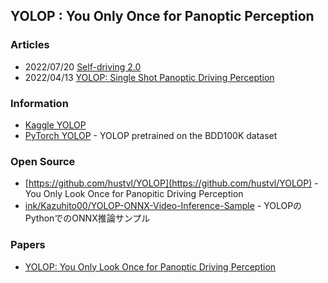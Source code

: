 ## YOLOP : You Only Once for Panoptic Perception 


### Articles
- 2022/07/20 [Self-driving 2.0](https://blog.marsauto.com/self-driving-2-0-d846625bb327)
- 2022/04/13 [YOLOP: Single Shot Panoptic Driving Perception](https://medium.com/@hamzaallagui510/yolop-single-shot-panoptic-driving-perception-eca603fe094b)


### Information
- [Kaggle YOLOP](https://www.kaggle.com/code/ggwporz/yolop) 
- [PyTorch YOLOP](https://pytorch.org/hub/hustvl_yolop/) - YOLOP pretrained on the BDD100K dataset


### Open Source
- [https://github.com/hustvl/YOLOP](https://github.com/hustvl/YOLOP) - You Only Look Once for Panopitic Driving Perception
- [ink/Kazuhito00/YOLOP-ONNX-Video-Inference-Sample](https://github.com/Kazuhito00/YOLOP-ONNX-Video-Inference-Sample) - YOLOPのPythonでのONNX推論サンプル


### Papers
- [YOLOP: You Only Look Once for Panoptic Driving Perception](https://arxiv.org/abs/2108.11250)
